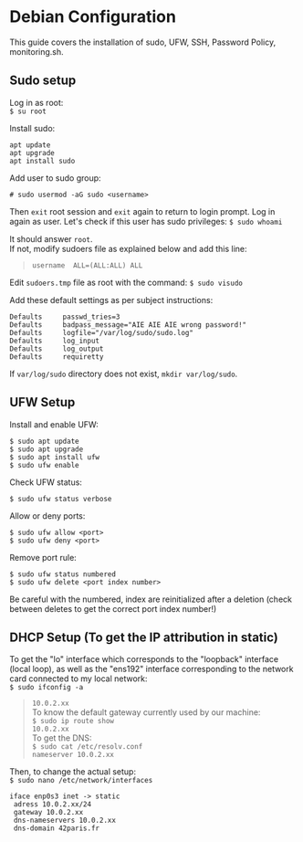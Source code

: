# Debian Configuration

This guide covers the installation of sudo, UFW, SSH, Password Policy, monitoring.sh.

## Sudo setup

Log in as root:  
`$ su root`  

Install sudo:
```
apt update    
apt upgrade    
apt install sudo    
```
Add user to sudo group:

`# sudo usermod -aG sudo <username>`  

Then `exit` root session and `exit` again to return to login prompt. Log in again as user. 
Let's check if this user has sudo privileges: `$ sudo whoami`

It should answer `root`.   
If not, modify sudoers file as explained below and add this line:  
> `username  ALL=(ALL:ALL) ALL`

Edit `sudoers.tmp` file as root with the command:
`$ sudo visudo`

Add these default settings as per subject instructions:
```
Defaults     passwd_tries=3
Defaults     badpass_message="AIE AIE AIE wrong password!"
Defaults     logfile="/var/log/sudo/sudo.log"
Defaults     log_input
Defaults     log_output
Defaults     requiretty
```
If `var/log/sudo` directory does not exist, `mkdir var/log/sudo`.

## UFW Setup

Install and enable UFW:
```
$ sudo apt update
$ sudo apt upgrade
$ sudo apt install ufw
$ sudo ufw enable
```
Check UFW status:
```
$ sudo ufw status verbose
```
Allow or deny ports:
```
$ sudo ufw allow <port>
$ sudo ufw deny <port>
```
Remove port rule:
```
$ sudo ufw status numbered
$ sudo ufw delete <port index number>
```
Be careful with the numbered, index are reinitialized after a deletion (check between deletes to get the correct port index number!)

## DHCP Setup (To get the IP attribution in static)

To get the "lo" interface which corresponds to the "loopback" interface (local loop), as well as the "ens192" interface corresponding to the network card connected to my local network:  
`$ sudo ifconfig -a`  
> `10.0.2.xx`  
To know the default gateway currently used by our machine:  
`$ sudo ip route show`  
> `10.0.2.xx`  
To get the DNS:  
`$ sudo cat /etc/resolv.conf`  
> `nameserver 10.0.2.xx`

Then, to change the actual setup:  
`$ sudo nano /etc/network/interfaces`
```
iface enp0s3 inet -> static
 adress 10.0.2.xx/24
 gateway 10.0.2.xx
 dns-nameservers 10.0.2.xx
 dns-domain 42paris.fr
```



